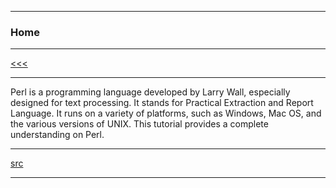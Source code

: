 
---

### Home

---

[<<<]()

---

Perl is a programming language developed by Larry Wall, especially designed for text processing. 
It stands for Practical Extraction and Report Language. It runs on a variety of platforms, such as Windows, 
Mac OS, and the various versions of UNIX. This tutorial provides a complete understanding on Perl.

---

[src](https://www.tutorialspoint.com/perl/index.htm)

---
